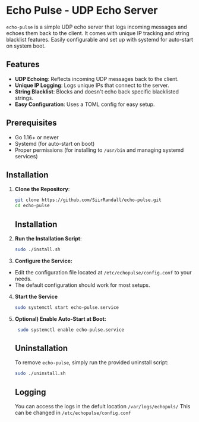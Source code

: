 # Echo Pulse - UDP Echo Server

`echo-pulse` is a simple UDP echo server that logs incoming messages and echoes them back to the client. It comes with unique IP tracking and string blacklist features. Easily configurable and set up with systemd for auto-start on system boot.

## Features

- **UDP Echoing**: Reflects incoming UDP messages back to the client.
- **Unique IP Logging**: Logs unique IPs that connect to the server.
- **String Blacklist**: Blocks and doesn't echo back specific blacklisted strings.
- **Easy Configuration**: Uses a TOML config for easy setup.

## Prerequisites

- Go 1.16+ or newer
- Systemd (for auto-start on boot)
- Proper permissions (for installing to `/usr/bin` and managing systemd services)

## Installation

1. **Clone the Repository**:
   ```bash
   git clone https://github.com/SiirRandall/echo-pulse.git
   cd echo-pulse
   ```
   
   ## Installation

2. **Run the Installation Script**:
   ```bash
   sudo ./install.sh
   ```
3. **Configure the Service:**
  - Edit the configuration file located at `/etc/echopulse/config.conf` to your needs.
  - The default configuration should work for most setups.

4. **Start the Service**
   ```bash
   sudo systemctl start echo-pulse.service
   ``` 
5. **Optional) Enable Auto-Start at Boot:**
   ```bash
    sudo systemctl enable echo-pulse.service
    ```
    ## Uninstallation

    To remove `echo-pulse`, simply run the provided uninstall script:
    ```bash
    sudo ./uninstall.sh
    ```
    ## Logging

    You can access the logs in the defult location `/var/logs/echopuls/` 
    This can be changed in `/etc/echopulse/config.conf`
